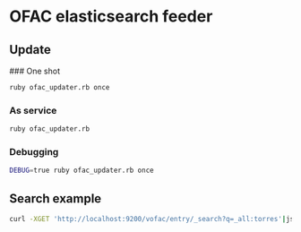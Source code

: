 # OFAC elasticsearch feeder
## Update
### One shot
```bash
ruby ofac_updater.rb once
```
### As service
```bash
ruby ofac_updater.rb
```
### Debugging
```bash
DEBUG=true ruby ofac_updater.rb once
```
## Search example
```bash
curl -XGET 'http://localhost:9200/vofac/entry/_search?q=_all:torres'|json
```
